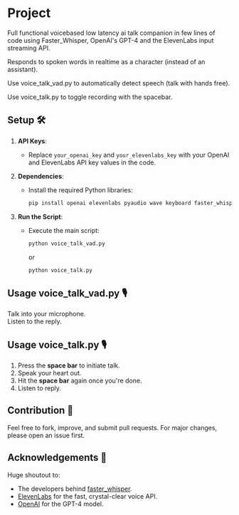 # Project

Full functional voicebased low latency ai talk companion in few lines of code using Faster_Whisper, OpenAI's GPT-4 and the ElevenLabs input streaming API. 

Responds to spoken words in realtime as a character (instead of an assistant).

Use voice_talk_vad.py to automatically detect speech (talk with hands free).

Use voice_talk.py to toggle recording with the spacebar. 

## Setup 🛠

1. **API Keys**:
   - Replace `your_openai_key` and `your_elevenlabs_key` with your OpenAI and ElevenLabs API key values in the code.

2. **Dependencies**:
   - Install the required Python libraries:
     ```bash
     pip install openai elevenlabs pyaudio wave keyboard faster_whisper numpy torch 
     ```

3. **Run the Script**:
   - Execute the main script:
     ```bash
     python voice_talk_vad.py
     ```
	 
	 or 
     ```bash
     python voice_talk.py
     ```

## Usage voice_talk_vad.py 🎙

Talk into your microphone.  
Listen to the reply.

## Usage voice_talk.py 🎙

1. Press the **space bar** to initiate talk.
2. Speak your heart out.
3. Hit the **space bar** again once you're done.
4. Listen to reply.

## Contribution 🤝

Feel free to fork, improve, and submit pull requests. For major changes, please open an issue first.

## Acknowledgements 💖

Huge shoutout to:
- The developers behind [faster_whisper](https://github.com/guillaumekln/faster-whisper).
- [ElevenLabs](https://www.elevenlabs.io/) for the fast, crystal-clear voice API.
- [OpenAI](https://www.openai.com/) for the GPT-4 model.
